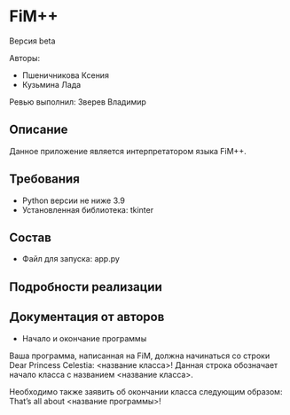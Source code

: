 # FiM++
Версия beta

Авторы:
- Пшеничникова Ксения
- Кузьмина Лада

Ревью выполнил: Зверев Владимир

## Описание
Данное приложение является интерпретатором языка FiM++.

## Требования
- Python версии не ниже 3.9
- Установленная библиотека: tkinter

## Состав
- Файл для запуска: app.py

## Подробности реализации

## Документация от авторов

- Начало и окончание программы

Ваша программа, написанная на FiM, должна начинаться со строки
Dear Princess Celestia: <название класса>!
Данная строка обозначает начало класса с названием <название класса>.

Необходимо также заявить об окончании класса следующим образом:
That’s all about <название программы>!
